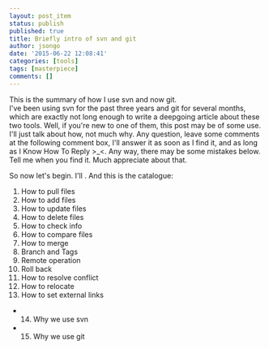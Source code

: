 ```yaml
---
layout: post_item
status: publish
published: true
title: Briefly intro of svn and git
author: jsongo
date: '2015-06-22 12:08:41'
categories: [tools]
tags: [masterpiece]
comments: []
---
```

This is the summary of how I use svn and now git.  
I've been using svn for the past three years and git for several months, which are exactly not long enough to write a deepgoing article about these two tools. Well, if you're new to one of them, this post may be of some use. I'll just talk about how, not much why. Any question, leave some comments at the following comment box, I'll answer it as soon as I find it, and as long as I Know How To Reply >_<. Any way, there may be some mistakes below. Tell me when you find it. Much appreciate about that.  


So now let's begin. I'll . And this is the catalogue:
1. How to pull files
2. How to add files
3. How to update files
4. How to delete files
5. How to check info
6. How to compare files
7. How to merge
8. Branch and Tags
9. Remote operation
10. Roll back
11. How to resolve conflict
12. How to relocate
13. How to set external links
* 14. Why we use svn
* 15. Why we use git
